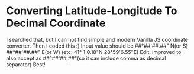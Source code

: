 # Converting Latitude-Longitude To Decimal Coordinate
I searched that, but I can not find simple and modern Vanilla JS coordinate converter. Then I coded this :)
Input value should be ##°##'##.##" N(or S) ##°##'##.##" E(or W) (etc: 41° 1'0.18"N  28°59'6.55"E)
Edit: improved to also accept as ##°##'##,##"(so it can include comma as decimal separator)
Best!
